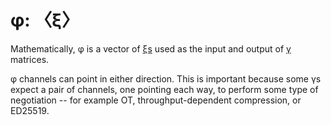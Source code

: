 # φ: 〈ξ〉
Mathematically, φ is a vector of [ξs](xi.md) used as the input and output of [γ](gamma.md) matrices.

φ channels can point in either direction. This is important because some γs expect a pair of channels, one pointing each way, to perform some type of negotiation -- for example OT, throughput-dependent compression, or ED25519.
